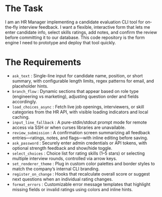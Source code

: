 # The Task

I am an HR Manager implementing a candidate evaluation CLI tool for on‐the‐fly interview feedback. I want a flexible, interactive form that lets me enter candidate info, select skills ratings, add notes, and confirm the review before committing it to our database. This code repository is the form engine I need to prototype and deploy that tool quickly.

# The Requirements

* `ask_text` : Single-line input for candidate name, position, or short summary, with configurable length limits, regex patterns for email, and placeholder hints.
* `branch_flow` : Dynamic sections that appear based on role type (engineering vs marketing), adjusting question order and fields accordingly.
* `load_choices_async` : Fetch live job openings, interviewers, or skill categories from the HR API, with visible loading indicators and local caching.
* `input_line_fallback` : A pure-stdin/stdout prompt mode for remote access via SSH or when curses libraries are unavailable.
* `review_submission` : A confirmation screen summarizing all feedback entries—ratings, notes, and flags—with inline editing before saving.
* `ask_password` : Securely enter admin credentials or API tokens, with optional strength feedback and show/hide toggle.
* `select_choices` : Choice list for rating skills (1–5 stars) or selecting multiple interview rounds, controlled via arrow keys.
* `set_renderer_theme` : Plug in custom color palettes and border styles to match the company’s internal CLI branding.
* `register_on_change` : Hooks that recalculate overall score or suggest next questions when an individual rating changes.
* `format_errors` : Customizable error message templates that highlight missing fields or invalid ratings using colors and inline hints.

